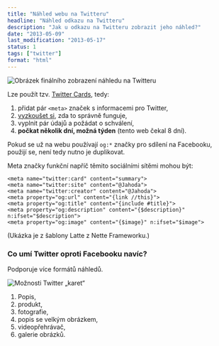 ```yaml
---
title: "Náhled webu na Twitteru"
headline: "Náhled odkazu na Twitteru"
description: "Jak u odkazu na Twitteru zobrazit jeho náhled?"
date: "2013-05-09"
last_modification: "2013-05-17"
status: 1
tags: ["twitter"]
format: "html"
---
```


<p><img src="/files/nahled-twitter/twitter-cards-test.png" alt="Obrázek finálního zobrazení náhledu na Twitteru" class=border></p>


















<p>Lze použít tzv. <a href="https://dev.twitter.com/docs/cards">Twitter Cards</a>, tedy:</p>
<ol>
<li>přidat pár <code>&lt;meta&gt;</code> značek s informacemi pro Twitter,</li>
<li><a href="https://dev.twitter.com/docs/cards/validation/validator">vyzkoušet si</a>, zda to správně funguje,</li>
<li>vyplnit pár údajů a požádat o schválení,</li>
<li><b>počkat několik dní, možná týden</b> (tento web čekal 8 dní).
</ol>
<p>Pokud se už na webu používají <code>og:*</code> značky pro sdílení na Facebooku, použijí se, není tedy nutno je duplikovat.</p>
<p>Meta značky funkční napříč těmito sociálními sítěmi mohou být:</p>
<pre><code>&lt;meta name="twitter:card" content="summary"&gt; 
&lt;meta name="twitter:site" content="@Jahoda"&gt;
&lt;meta name="twitter:creator" content="@Jahoda"&gt;
&lt;meta property="og:url" content="{link //this}"&gt; 
&lt;meta property="og:title" content="{include #title}"&gt; 
&lt;meta property="og:description" content="{$description}" n:ifset="$description"&gt;
&lt;meta property="og:image" content="{$image}" n:ifset="$image"&gt;</code></pre>
<p>(Ukázka je z šablony Latte z Nette Frameworku.)</p>
<h3>Co umí Twitter oproti Facebooku navíc?</h3>
<p>Podporuje více formátů náhledů. </p>
<p><img src="/files/nahled-twitter/twitter-cards.png" alt="Možnosti Twitter „karet“"></p>
<ol>
<li>Popis,</li>
<li>produkt,</li>
<li>fotografie,</li>
<li>popis se velkým obrázkem,</li>
<li>videopřehrávač,</li>
<li>galerie obrázků.</li>
</ol>